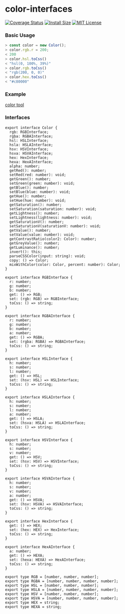 # color-interfaces

[![Coverage Status](https://coveralls.io/repos/github/chriskr/color-interfaces/badge.svg?branch=master)](https://coveralls.io/github/chriskr/color-interfaces)
[![Install Size](https://packagephobia.now.sh/badge?p=color-interfaces)](https://packagephobia.now.sh/result?p=color-interfaces)
[![MIT License](http://img.shields.io/badge/license-MIT-blue.svg)](https://github.com/chriskr/color-interfaces/blob/master/LICENSE)

### Basic Usage

```js
> const color = new Color();
> color.rgb.r = 200;
< 200
> color.hsl.toCss()
< "hsl(0, 100%, 39%)"
> color.rgb.toCss()
< "rgb(200, 0, 0)"
> color.hex.toCss()
< "#c80000"
```

### Example

[color tool](https://chriskr.github.io/color-tool/build/)

### Interfaces

```TypeScriptexport
export interface Color {
  rgb: RGBInterface;
  rgba: RGBAInterface;
  hsl: HSLInterface;
  hsla: HSLAInterface;
  hsv: HSVInterface;
  hsva: HSVAInterface;
  hex: HexInterface;
  hexa: HexAInterface;
  alpha: number;
  getRed(): number;
  setRed(red: number): void;
  getGreen(): number;
  setGreen(green: number): void;
  getBlue(): number;
  setBlue(blue: number): void;
  getHue(): number;
  setHue(hue: number): void;
  getSaturation(): number;
  setSaturation(saturation: number): void;
  getLightness(): number;
  setLightness(lightness: number): void;
  getSaturationV(): number;
  setSaturationV(saturationV: number): void;
  getValue(): number;
  setValue(value: number): void;
  getContrastRatio(color2: Color): number;
  getGreyValue(): number;
  getLuminance(): number;
  invert(): this;
  parseCSSColor(input: string): void;
  copy: () => Color;
  mixWithColor(color: Color, percent: number): Color;
}

export interface RGBInterface {
  r: number;
  g: number;
  b: number;
  get: () => RGB;
  set: (rgb: RGB) => RGBInterface;
  toCss: () => string;
}

export interface RGBAInterface {
  r: number;
  g: number;
  b: number;
  a: number;
  get: () => RGBA;
  set: (rgba: RGBA) => RGBAInterface;
  toCss: () => string;
}

export interface HSLInterface {
  h: number;
  s: number;
  l: number;
  get: () => HSL;
  set: (hsv: HSL) => HSLInterface;
  toCss: () => string;
}

export interface HSLAInterface {
  h: number;
  s: number;
  l: number;
  a: number;
  get: () => HSLA;
  set: (hsva: HSLA) => HSLAInterface;
  toCss: () => string;
}

export interface HSVInterface {
  h: number;
  s: number;
  v: number;
  get: () => HSV;
  set: (hsv: HSV) => HSVInterface;
  toCss: () => string;
}

export interface HSVAInterface {
  h: number;
  s: number;
  v: number;
  a: number;
  get: () => HSVA;
  set: (hsv: HSVA) => HSVAInterface;
  toCss: () => string;
}

export interface HexInterface {
  get: () => HEX;
  set: (hex: HEX) => HexInterface;
  toCss: () => string;
}

export interface HexAInterface {
  a: number;
  get: () => HEXA;
  set: (hexa: HEXA) => HexAInterface;
  toCss: () => string;
}

export type RGB = [number, number, number];
export type RGBA = [number, number, number, number];
export type HSL = [number, number, number];
export type HSLA = [number, number, number, number];
export type HSV = [number, number, number];
export type HSVA = [number, number, number, number];
export type HEX = string;
export type HEXA = string;


```

